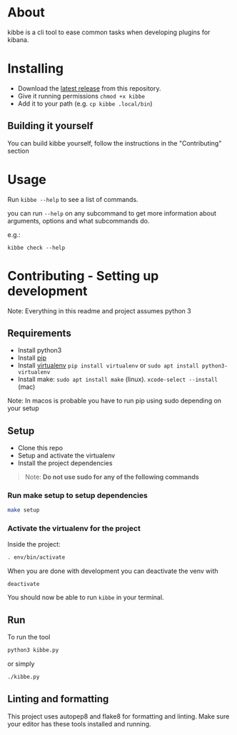 # About
kibbe is a cli tool to ease common tasks when developing plugins for kibana.

# Installing

- Download the [latest release](https://github.com/academo/kibbe/releases) from this repository.
- Give it running permissions `chmod +x kibbe`
- Add it to your path (e.g. `cp kibbe .local/bin`)


## Building it yourself

You can build kibbe yourself, follow the instructions in the "Contributing" section

# Usage

Run `kibbe --help` to see a list of commands.

you can run `--help` on any subcommand to get more information about arguments, options and what subcommands do.

e.g.:

`kibbe check --help`

# Contributing - Setting up development

Note: Everything in this readme and project assumes python 3

## Requirements

- Install python3
- Install [pip](https://pip.pypa.io/en/stable/installing/sure)
- Install [virtualenv](https://virtualenv.pypa.io/en/latest/installation.html) `pip install virtualenv` or `sudo apt install python3-virtualenv`
- Install make: `sudo apt install make` (linux). `xcode-select --install` (mac)

Note: In macos is probable you have to run pip using sudo depending on your setup

## Setup

- Clone this repo
- Setup and activate the virtualenv
- Install the project dependencies

> Note: **Do not use sudo for any of the following commands**

### Run make setup to setup dependencies
```bash
make setup
```

### Activate the virtualenv for the project

Inside the project:

```bash
. env/bin/activate
```

When you are done with development you can deactivate the venv with 

```bash
deactivate
```

You should now be able to run `kibbe` in your terminal.


## Run

To run the tool

```bash
python3 kibbe.py
```

or simply

```bash
./kibbe.py
```

## Linting and formatting

This project uses autopep8 and flake8 for formatting and linting. Make sure your editor has these tools installed and running.